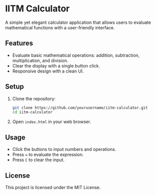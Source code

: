 # IITM Calculator

A simple yet elegant calculator application that allows users to evaluate mathematical functions with a user-friendly interface.

## Features
- Evaluate basic mathematical operations: addition, subtraction, multiplication, and division.
- Clear the display with a single button click.
- Responsive design with a clean UI.

## Setup
1. Clone the repository:
   ```bash
   git clone https://github.com/yourusername/iitm-calculator.git
   cd iitm-calculator
   ```
2. Open `index.html` in your web browser.

## Usage
- Click the buttons to input numbers and operations.
- Press `=` to evaluate the expression.
- Press `C` to clear the input.

## License
This project is licensed under the MIT License.